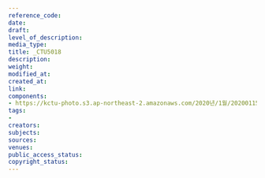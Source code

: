 ```yaml
---
reference_code: 
date: 
draft: 
level_of_description: 
media_type: 
title: _CTU5018
description: 
weight: 
modified_at: 
created_at: 
link: 
components:
- https://kctu-photo.s3.ap-northeast-2.amazonaws.com/2020년/1월/20200115_노동개악+분쇄!+노조+할+권리+쟁취!+영남대의료원+투쟁+승리!+민주노총+결의대회/_CTU5018.jpg
tags:
- 
creators: 
subjects: 
sources: 
venues: 
public_access_status: 
copyright_status: 
---
```


